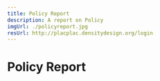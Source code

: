 ```yaml
---
title: Policy Report
description: A report on Policy
imgUrl: ./policyreport.jpg
resUrl: http://placplac.densitydesign.org/login
---
```


# Policy Report

